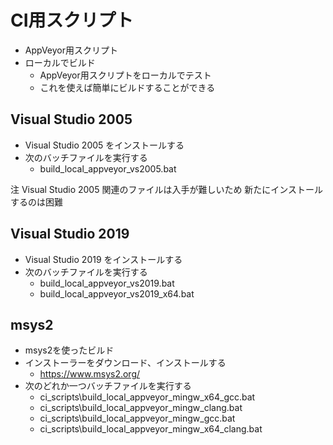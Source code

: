 ﻿# CI用スクリプト

- AppVeyor用スクリプト
- ローカルでビルド
  - AppVeyor用スクリプトをローカルでテスト
  - これを使えば簡単にビルドすることができる

## Visual Studio 2005

- Visual Studio 2005 をインストールする
- 次のバッチファイルを実行する
  - build_local_appveyor_vs2005.bat

注
 Visual Studio 2005 関連のファイルは入手が難しいため
 新たにインストールするのは困難

## Visual Studio 2019

- Visual Studio 2019 をインストールする
- 次のバッチファイルを実行する
  - build_local_appveyor_vs2019.bat
  - build_local_appveyor_vs2019_x64.bat

## msys2

- msys2を使ったビルド
- インストーラーをダウンロード、インストールする
  - https://www.msys2.org/
- 次のどれか一つバッチファイルを実行する
  - ci_scripts\build_local_appveyor_mingw_x64_gcc.bat
  - ci_scripts\build_local_appveyor_mingw_clang.bat
  - ci_scripts\build_local_appveyor_mingw_gcc.bat
  - ci_scripts\build_local_appveyor_mingw_x64_clang.bat

